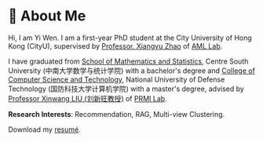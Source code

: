 # 🧐 About Me

Hi, I am Yi Wen. I am a first-year PhD student at the City University of Hong Kong (CityU), supervised by [Professor. Xiangyu Zhao](https://zhaoxyai.github.io/) of [AML Lab](https://aml-cityu.github.io/).

I have graduated from [School of Mathematics and Statistics](https://math.csu.edu.cn/), Centre South University (中南大学数学与统计学院) with a bachelor's degree and [College of Computer Science and Technology](https://www.nudt.edu.cn/yssz/jsjxy/index.htm), National University of Defense Technology (国防科技大学计算机学院) with a master's degree, advised by [Professor Xinwang LIU (刘新旺教授)](https://xinwangliu.github.io/) of [PRMI Lab](https://xinwangliu.github.io/Group-Members). 

**Research Interests**: Recommendation, RAG, Multi-view Clustering. 

<p><i class="fas fa-download pr-1 fa-fw"></i> Download my <a href="https://wenyiwy99.github.io/pdf/WY_CV.pdf" target=_blank>resumé</a>.</p>
